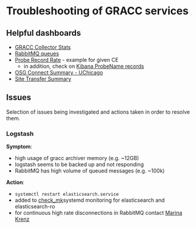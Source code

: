 # Troubleshooting of GRACC services

## Helpful dashboards
* [GRACC Collector Stats](https://gracc.opensciencegrid.org/dashboard/db/gracc-collector-stats?refresh=1m&orgId=1)
* [RabbitMQ queues](https://gracc.opensciencegrid.org/dashboard/db/rabbitmq-queues?refresh=1m&orgId=1)
* [Probe Record Rate](https://gracc.opensciencegrid.org/dashboard/db/probe-record-rate?orgId=1&var-Probe=slurm:grid1.oscer.ou.edu) - example for given CE
    * in addition, check on [Kibana ProbeName records](https://gracc.opensciencegrid.org/kibana/app/kibana#/discover?_g=(refreshInterval:(%27$$hashKey%27:%27object:1968%27,display:%271%20minute%27,pause:!f,section:2,value:60000),time:(from:now-7d,mode:quick,to:now))&_a=(columns:!(_source),index:%27gracc.osg.raw-*%27,interval:auto,query:(query_string:(analyze_wildcard:!f,query:%27ProbeName:%22slurm:grid1.oscer.ou.edu%22%27)),sort:!(EndTime,desc)))
* [OSG Connect Summary - UChicago](https://gracc.opensciencegrid.org/dashboard/db/osg-connect-summary-uchicago-ci?from=now-30d&to=now&orgId=1)
* [Site Transfer Summary](https://gracc.opensciencegrid.org/dashboard/db/site-transfer-summary?orgId=1&from=1454284800000&to=1485907200000&var-interval=$__auto_interval&var-site=All)

## Issues

Selection of issues being investigated and actions taken in order to resolve them.

### Logstash

__Symptom__: 
* high usage of gracc archiver memory (e.g. ~12GB)
* logstash seems to be backed up and not responding
* RabbitMQ has high volume of queued messages (e.g. ~100k)

__Action__: 
* `systemctl restart elasticsearch.service`
* added to [check_mk](https://hcc-mon.unl.edu/red/check_mk/index.py?start_url=%2Fred%2Fcheck_mk%2Fview.py%3Fview_name%3Dhost%26host%3Dgracc.opensciencegrid.org)systemd monitoring for elasticsearch and elasticsearch-ro  
* for continuous high rate disconnections in RabbitMQ contact [Marina Krenz](mailto:mvkrenz@iu.edu)
